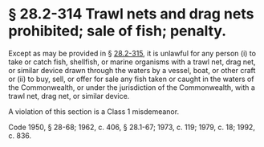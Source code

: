 # § 28.2-314 Trawl nets and drag nets prohibited; sale of fish; penalty.

<p>Except as may be provided in § <a href='http://law.lis.virginia.gov/vacode/28.2-315/'>28.2-315</a>, it is unlawful for any person (i) to take or catch fish, shellfish, or marine organisms with a trawl net, drag net, or similar device drawn through the waters by a vessel, boat, or other craft or (ii) to buy, sell, or offer for sale any fish taken or caught in the waters of the Commonwealth, or under the jurisdiction of the Commonwealth, with a trawl net, drag net, or similar device.</p><p>A violation of this section is a Class 1 misdemeanor.</p><p>Code 1950, § 28-68; 1962, c. 406, § 28.1-67; 1973, c. 119; 1979, c. 18; 1992, c. 836.</p>